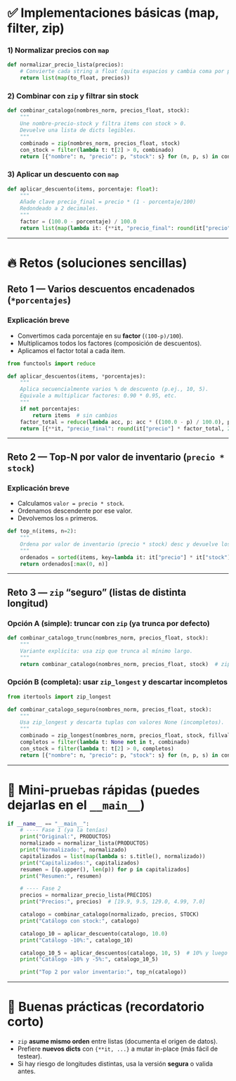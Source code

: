 # ✅ Implementaciones básicas (map, filter, zip)

### 1) Normalizar precios con `map`

```python
def normalizar_precio_lista(precios):
    # Convierte cada string a float (quita espacios y cambia coma por punto)
    return list(map(to_float, precios))
```

### 2) Combinar con `zip` y filtrar sin stock

```python
def combinar_catalogo(nombres_norm, precios_float, stock):
    """
    Une nombre-precio-stock y filtra items con stock > 0.
    Devuelve una lista de dicts legibles.
    """
    combinado = zip(nombres_norm, precios_float, stock)
    con_stock = filter(lambda t: t[2] > 0, combinado)
    return [{"nombre": n, "precio": p, "stock": s} for (n, p, s) in con_stock]
```

### 3) Aplicar un descuento con `map`

```python
def aplicar_descuento(items, porcentaje: float):
    """
    Añade clave precio_final = precio * (1 - porcentaje/100)
    Redondeado a 2 decimales.
    """
    factor = (100.0 - porcentaje) / 100.0
    return list(map(lambda it: {**it, "precio_final": round(it["precio"] * factor, 2)}, items))
```

---

# 🔥 Retos (soluciones sencillas)

## Reto 1 — Varios descuentos encadenados (`*porcentajes`)

### Explicación breve

* Convertimos cada porcentaje en su **factor** (`(100-p)/100`).
* Multiplicamos todos los factores (composición de descuentos).
* Aplicamos el factor total a cada item.

```python
from functools import reduce

def aplicar_descuentos(items, *porcentajes):
    """
    Aplica secuencialmente varios % de descuento (p.ej., 10, 5).
    Equivale a multiplicar factores: 0.90 * 0.95, etc.
    """
    if not porcentajes:
        return items  # sin cambios
    factor_total = reduce(lambda acc, p: acc * ((100.0 - p) / 100.0), porcentajes, 1.0)
    return [{**it, "precio_final": round(it["precio"] * factor_total, 2)} for it in items]
```

---

## Reto 2 — Top-N por **valor de inventario** (`precio * stock`)

### Explicación breve

* Calculamos `valor = precio * stock`.
* Ordenamos descendente por ese valor.
* Devolvemos los `n` primeros.

```python
def top_n(items, n=2):
    """
    Ordena por valor de inventario (precio * stock) desc y devuelve los n más altos.
    """
    ordenados = sorted(items, key=lambda it: it["precio"] * it["stock"], reverse=True)
    return ordenados[:max(0, n)]
```

---

## Reto 3 — `zip` “seguro” (listas de distinta longitud)

### Opción A (simple): truncar con `zip` (ya trunca por defecto)

```python
def combinar_catalogo_trunc(nombres_norm, precios_float, stock):
    """
    Variante explícita: usa zip que trunca al mínimo largo.
    """
    return combinar_catalogo(nombres_norm, precios_float, stock)  # zip ya trunca
```

### Opción B (completa): usar `zip_longest` y descartar incompletos

```python
from itertools import zip_longest

def combinar_catalogo_seguro(nombres_norm, precios_float, stock):
    """
    Usa zip_longest y descarta tuplas con valores None (incompletos).
    """
    combinado = zip_longest(nombres_norm, precios_float, stock, fillvalue=None)
    completos = filter(lambda t: None not in t, combinado)
    con_stock = filter(lambda t: t[2] > 0, completos)
    return [{"nombre": n, "precio": p, "stock": s} for (n, p, s) in con_stock]
```

---

# 🧪 Mini-pruebas rápidas (puedes dejarlas en el `__main__`)

```python
if __name__ == "__main__":
    # ---- Fase 1 (ya la tenías)
    print("Original:", PRODUCTOS)
    normalizado = normalizar_lista(PRODUCTOS)
    print("Normalizado:", normalizado)
    capitalizados = list(map(lambda s: s.title(), normalizado))
    print("Capitalizados:", capitalizados)
    resumen = [(p.upper(), len(p)) for p in capitalizados]
    print("Resumen:", resumen)

    # ---- Fase 2
    precios = normalizar_precio_lista(PRECIOS)
    print("Precios:", precios)  # [19.9, 9.5, 129.0, 4.99, 7.0]

    catalogo = combinar_catalogo(normalizado, precios, STOCK)
    print("Catálogo con stock:", catalogo)

    catalogo_10 = aplicar_descuento(catalogo, 10.0)
    print("Catálogo -10%:", catalogo_10)

    catalogo_10_5 = aplicar_descuentos(catalogo, 10, 5)  # 10% y luego 5%
    print("Catálogo -10% y -5%:", catalogo_10_5)

    print("Top 2 por valor inventario:", top_n(catalogo))
```

---

# 🧹 Buenas prácticas (recordatorio corto)

* `zip` **asume mismo orden** entre listas (documenta el origen de datos).
* Prefiere **nuevos dicts** con `{**it, ...}` a mutar in-place (más fácil de testear).
* Si hay riesgo de longitudes distintas, usa la versión **segura** o valida antes.


